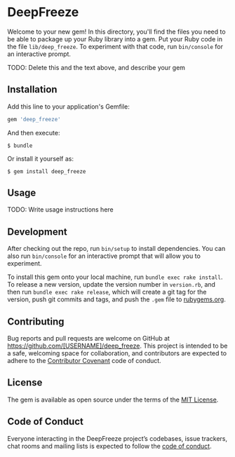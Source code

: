# DeepFreeze

Welcome to your new gem! In this directory, you'll find the files you need to be able to package up your Ruby library into a gem. Put your Ruby code in the file `lib/deep_freeze`. To experiment with that code, run `bin/console` for an interactive prompt.

TODO: Delete this and the text above, and describe your gem

## Installation

Add this line to your application's Gemfile:

```ruby
gem 'deep_freeze'
```

And then execute:

    $ bundle

Or install it yourself as:

    $ gem install deep_freeze

## Usage

TODO: Write usage instructions here

## Development

After checking out the repo, run `bin/setup` to install dependencies. You can also run `bin/console` for an interactive prompt that will allow you to experiment.

To install this gem onto your local machine, run `bundle exec rake install`. To release a new version, update the version number in `version.rb`, and then run `bundle exec rake release`, which will create a git tag for the version, push git commits and tags, and push the `.gem` file to [rubygems.org](https://rubygems.org).

## Contributing

Bug reports and pull requests are welcome on GitHub at https://github.com/[USERNAME]/deep_freeze. This project is intended to be a safe, welcoming space for collaboration, and contributors are expected to adhere to the [Contributor Covenant](http://contributor-covenant.org) code of conduct.

## License

The gem is available as open source under the terms of the [MIT License](https://opensource.org/licenses/MIT).

## Code of Conduct

Everyone interacting in the DeepFreeze project’s codebases, issue trackers, chat rooms and mailing lists is expected to follow the [code of conduct](https://github.com/[USERNAME]/deep_freeze/blob/master/CODE_OF_CONDUCT.md).
